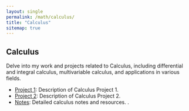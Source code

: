 ```yaml
---
layout: single
permalink: /math/calculus/
title: "Calculus"
sitemap: true
---
```


## Calculus

Delve into my work and projects related to Calculus, including differential and integral calculus, multivariable calculus, and applications in various fields.

- [Project 1](#): Description of Calculus Project 1.
- [Project 2](#): Description of Calculus Project 2.
- [Notes](#): Detailed calculus notes and resources.
.

